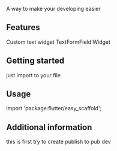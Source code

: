 <!--
This README describes the package. If you publish this package to pub.dev,
this README's contents appear on the landing page for your package.

For information about how to write a good package README, see the guide for
[writing package pages](https://dart.dev/guides/libraries/writing-package-pages).

For general information about developing packages, see the Dart guide for
[creating packages](https://dart.dev/guides/libraries/create-library-packages)
and the Flutter guide for
[developing packages and plugins](https://flutter.dev/developing-packages).
-->

A way to make your developing easier

## Features

Custom text widget
TextFormField Widget

## Getting started

just import to your file

## Usage
import 'package:flutter/easy_scaffold';

## Additional information
this is first try to create publish to pub dev
